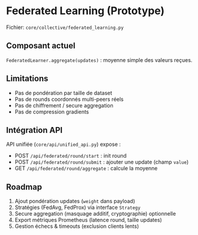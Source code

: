# Federated Learning (Prototype)

Fichier: `core/collective/federated_learning.py`

## Composant actuel
`FederatedLearner.aggregate(updates)` : moyenne simple des valeurs reçues.

## Limitations
- Pas de pondération par taille de dataset
- Pas de rounds coordonnés multi-peers réels
- Pas de chiffrement / secure aggregation
- Pas de compression gradients

## Intégration API
API unifiée (`core/api/unified_api.py`) expose :
- POST `/api/federated/round/start` : init round
- POST `/api/federated/round/submit` : ajouter une update (champ `value`)
- GET `/api/federated/round/aggregate` : calcule la moyenne

## Roadmap
1. Ajout pondération updates (`weight` dans payload)
2. Stratégies (FedAvg, FedProx) via interface `Strategy`
3. Secure aggregation (masquage additif, cryptographie) optionnelle
4. Export métriques Prometheus (latence round, taille updates)
5. Gestion échecs & timeouts (exclusion clients lents)
